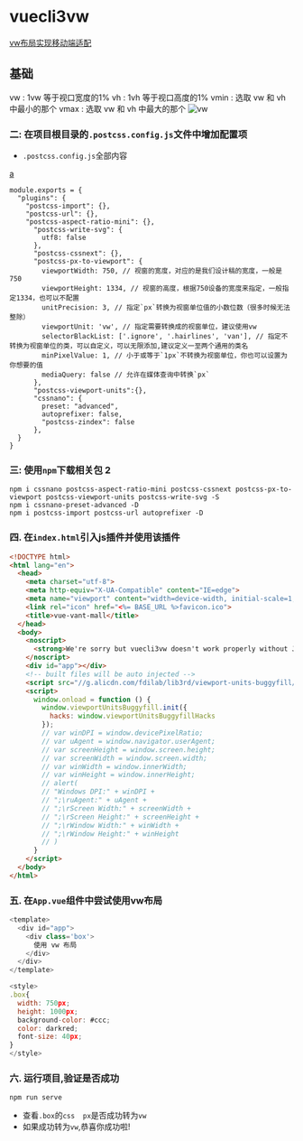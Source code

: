 ﻿<!--
 * @Description:
 * @version:
 * @Author: GanEhank
 * @Date: 2019-08-25 22:46:28
 * @LastEditors: GanEhank
 * @LastEditTime: 2019-09-02 21:53:37
 -->

# vuecli3vw

[vw布局实现移动端适配](https://gitee.com/wswww/vue3.x_vw_layout/tree/master)

## 基础

vw : 1vw 等于视口宽度的1%
vh : 1vh 等于视口高度的1%
vmin : 选取 vw 和 vh 中最小的那个
vmax : 选取 vw 和 vh 中最大的那个
![vw](https://i.loli.net/2019/09/02/H2i7krnuTEZSJ3R.png)

<!-- ### 一: 设置 html & css

```html
<meta name="viewport" content="width=device-width, initial-scale=2.0, maximum-scale=2.0, minimum-scale=2.0, user-scalable=no">
```

```css
html {
  font-size: 13.3333333333333vw // 100px
}
``` -->

### 二: 在项目根目录的`.postcss.config.js`文件中增加配置项

- `.postcss.config.js`全部内容

[a](https://github.com/michael-ciniawsky/postcss-load-config)

```node
module.exports = {
  "plugins": {
    "postcss-import": {},
    "postcss-url": {},
    "postcss-aspect-ratio-mini": {},
      "postcss-write-svg": {
        utf8: false
      },
      "postcss-cssnext": {},
      "postcss-px-to-viewport": {
        viewportWidth: 750, // 视窗的宽度，对应的是我们设计稿的宽度，一般是750
        viewportHeight: 1334, // 视窗的高度，根据750设备的宽度来指定，一般指定1334，也可以不配置
        unitPrecision: 3, // 指定`px`转换为视窗单位值的小数位数（很多时候无法整除）
        viewportUnit: 'vw', // 指定需要转换成的视窗单位，建议使用vw
        selectorBlackList: ['.ignore', '.hairlines', 'van'], // 指定不转换为视窗单位的类，可以自定义，可以无限添加,建议定义一至两个通用的类名
        minPixelValue: 1, // 小于或等于`1px`不转换为视窗单位，你也可以设置为你想要的值
        mediaQuery: false // 允许在媒体查询中转换`px`
      },
      "postcss-viewport-units":{},
      "cssnano": {
        preset: "advanced",
        autoprefixer: false,
        "postcss-zindex": false
      },
  }
}
```

### 三: 使用`npm`下载相关包 2

```node
npm i cssnano postcss-aspect-ratio-mini postcss-cssnext postcss-px-to-viewport postcss-viewport-units postcss-write-svg -S
npm i cssnano-preset-advanced -D
npm i postcss-import postcss-url autoprefixer -D
```

### 四. 在`index.html`引入js插件并使用该插件

```html
<!DOCTYPE html>
<html lang="en">
  <head>
    <meta charset="utf-8">
    <meta http-equiv="X-UA-Compatible" content="IE=edge">
    <meta name="viewport" content="width=device-width, initial-scale=1, maximum-scale=1, minimum-scale=1, user-scalable=no">
    <link rel="icon" href="<%= BASE_URL %>favicon.ico">
    <title>vue-vant-mall</title>
  </head>
  <body>
    <noscript>
      <strong>We're sorry but vuecli3vw doesn't work properly without JavaScript enabled. Please enable it to continue.</strong>
    </noscript>
    <div id="app"></div>
    <!-- built files will be auto injected -->
    <script src="//g.alicdn.com/fdilab/lib3rd/viewport-units-buggyfill/0.6.2/??viewport-units-buggyfill.hacks.min.js,viewport-units-buggyfill.min.js"></script>
    <script>
      window.onload = function () {
        window.viewportUnitsBuggyfill.init({
          hacks: window.viewportUnitsBuggyfillHacks
        });
        // var winDPI = window.devicePixelRatio;
        // var uAgent = window.navigator.userAgent;
        // var screenHeight = window.screen.height;
        // var screenWidth = window.screen.width;
        // var winWidth = window.innerWidth;
        // var winHeight = window.innerHeight;
        // alert(
        // "Windows DPI:" + winDPI +
        // ";\ruAgent:" + uAgent +
        // ";\rScreen Width:" + screenWidth +
        // ";\rScreen Height:" + screenHeight +
        // ";\rWindow Width:" + winWidth +
        // ";\rWindow Height:" + winHeight
        // )
      }
    </script>
  </body>
</html>
```

### 五. 在`App.vue`组件中尝试使用vw布局

```js
<template>
  <div id="app">
    <div class='box'>
      使用 vw 布局
    </div>
  </div>
</template>

<style>
.box{
  width: 750px;
  height: 1000px;
  background-color: #ccc;
  color: darkred;
  font-size: 40px;
}
</style>
```

### 六. 运行项目,验证是否成功

```node
npm run serve
```

- 查看`.box`的`css  px`是否成功转为`vw`
- 如果成功转为`vw`,恭喜你成功啦!
